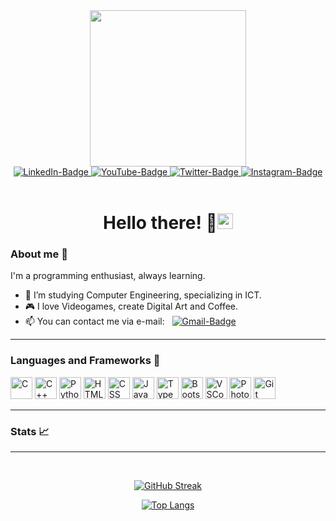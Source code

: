 <div id="header" align="center">
  <img src="https://media.giphy.com/media/fwbzI2kV3Qrlpkh59e/giphy.gif" width="250"/>

  <div id="badges">
    <a href="https://www.linkedin.com/in/luischinearangel/">
      <img src="https://img.shields.io/badge/LinkedIn-blue?logo=linkedin&logoColor=white&style=for-the-badge" alt="LinkedIn-Badge"/>
    </a>
    <a href="https://www.youtube.com/@iluzio">
      <img src="https://img.shields.io/badge/YouTube-red?logo=youtube&logoColor=white&style=for-the-badge" alt="YouTube-Badge"/>
    </a>
    <a href="https://www.twitter.com/IluzioDev">
      <img src="https://img.shields.io/badge/Twitter-blue?logo=twitter&logoColor=white&style=for-the-badge" alt="Twitter-Badge"/>
    </a>
    <a href="https://www.instagram.com/iluziodraws/">
      <img src="https://img.shields.io/badge/Instagram-E4405F?logo=instagram&logoColor=white&style=for-the-badge" alt="Instagram-Badge"/>
    </a>
  </div>

  <div alt="Views Counter">
    <img src="https://komarev.com/ghpvc/?username=iluzioDev&style=flat-square&color=blue" alt=""/>
  </div>
  <br>
  <h1 align="center">Hello there! 👋<img src="https://media.giphy.com/media/Nx0rz3jtxtEre/giphy.gif" height=25/></h1>
</div>

### About me 👤
I'm a programming enthusiast, always learning.

- 🏫 I’m studying Computer Engineering, specializing in ICT.
- 🎮 I love Videogames, create Digital Art and Coffee.
- 📫 You can contact me via e-mail: &nbsp; <a href="mailto: luischinearangel@gmail.com"><img src="https://img.shields.io/badge/Gmail-D14836?style=for-the-badge&logo=gmail&logoColor=white&style=flat&logo" alt="Gmail-Badge"/></a>

---

### Languages and Frameworks 🔧
<div id="languages-and-skills">
  <img src="https://cdn.jsdelivr.net/gh/devicons/devicon/icons/c/c-original.svg" title="C" alt="C" height=35 widht=35/>
  <img src="https://cdn.jsdelivr.net/gh/devicons/devicon/icons/cplusplus/cplusplus-original.svg" title="C++" alt="C++" height=35 widht=35/>
  <img src="https://cdn.jsdelivr.net/gh/devicons/devicon/icons/python/python-original.svg" title="Python" alt="Python" height=35 widht=35/>
  <img src="https://cdn.jsdelivr.net/gh/devicons/devicon/icons/html5/html5-original.svg" title="HTML" alt="HTML" height=35 widht=35/>
  <img src="https://cdn.jsdelivr.net/gh/devicons/devicon/icons/css3/css3-original.svg" title="CSS" alt="CSS" height=35 widht=35/>
  <img src="https://cdn.jsdelivr.net/gh/devicons/devicon/icons/javascript/javascript-original.svg" title="JavaScript" alt="JavaScript" height=35 widht=35/>
  <img src="https://cdn.jsdelivr.net/gh/devicons/devicon/icons/typescript/typescript-original.svg" title="TypeScript" alt="TypeScript" height=35 widht=35/>
  <img src="https://cdn.jsdelivr.net/gh/devicons/devicon/icons/bootstrap/bootstrap-original.svg" title="Bootstrap" alt="Bootstrap" height=35 widht=35/>
  <img src="https://cdn.jsdelivr.net/gh/devicons/devicon/icons/vscode/vscode-original.svg" title="VSCode" alt="VSCode" height=35 widht=35/>
  <img src="https://cdn.jsdelivr.net/gh/devicons/devicon/icons/photoshop/photoshop-line.svg" title="Photoshop" alt="Photoshop" height=35 widht=35/>
  <img src="https://cdn.jsdelivr.net/gh/devicons/devicon/icons/git/git-plain-wordmark.svg" title="Git" alt="Git" height=35 widht=35/>
</div>

---

### Stats 📈

---
<br>
<div id="stats" align="center">

  [![GitHub Streak](https://streak-stats.demolab.com?user=iluzioDev&theme=dark)](https://git.io/streak-stats)

  [![Top Langs](https://github-readme-stats.vercel.app/api/top-langs/?username=iluzioDev&layout=compact&theme=dark)](https://github.com/anuraghazra/github-readme-stats)
</div>
